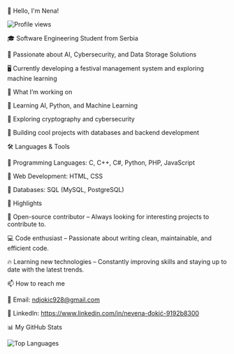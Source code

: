 👋 Hello, I'm Nena!




![Profile views](https://komarev.com/ghpvc/?username=nena03&color=blue)




🎓 Software Engineering Student from Serbia


🤖 Passionate about AI, Cybersecurity, and Data Storage Solutions


🖥️ Currently developing a festival management system and exploring machine learning





🚀 What I’m working on




🔹 Learning AI, Python, and Machine Learning


🔹 Exploring cryptography and cybersecurity


🔹 Building cool projects with databases and backend development





🛠️ Languages & Tools




🔹 Programming Languages: C, C++, C#, Python, PHP, JavaScript


🔹 Web Development: HTML, CSS


🔹 Databases: SQL (MySQL, PostgreSQL)





🌟 Highlights




🚀 Open-source contributor – Always looking for interesting projects to contribute to.


💻 Code enthusiast – Passionate about writing clean, maintainable, and efficient code.


🔥 Learning new technologies – Constantly improving skills and staying up to date with the latest trends.





📫 How to reach me




📧 Email: ndjokic928@gmail.com


🔗 LinkedIn: https://www.linkedin.com/in/nevena-đokić-9192b8300





📊 My GitHub Stats




![Top Languages](https://github-readme-stats.vercel.app/api/top-langs/?username=nena03&layout=compact&theme=radical)
